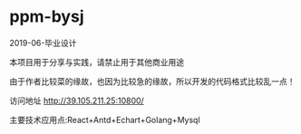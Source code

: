 # ppm-bysj
2019-06-毕业设计


本项目用于分享与实践，请禁止用于其他商业用途


由于作者比较菜的缘故，也因为比较急的缘故，所以开发的代码格式比较乱一点！

访问地址 http://39.105.211.25:10800/    

主要技术应用点:React+Antd+Echart+Golang+Mysql